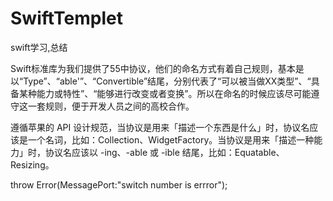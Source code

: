 # SwiftTemplet
swift学习,总结

Swift标准库为我们提供了55中协议，他们的命名方式有着自己规则，基本是以“Type”、“able'”、“Convertible”结尾，分别代表了“可以被当做XX类型”、“具备某种能力或特性”、“能够进行改变或者变换”。所以在命名的时候应该尽可能遵守这一套规则，便于开发人员之间的高校合作。

遵循苹果的 API 设计规范，当协议是用来「描述一个东西是什么」时，协议名应该是一个名词，比如：Collection、WidgetFactory。当协议是用来「描述一种能力」时，协议名应该以 -ing、-able 或 -ible 结尾，比如：Equatable、Resizing。

throw Error(MessagePort:"switch number is errror");


